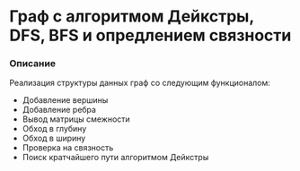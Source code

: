 # Граф с алгоритмом Дейкстры, DFS, BFS и опредлением связности

### Описание

Реализация структуры данных граф со следующим функционалом:

* Добавление вершины
* Добавление ребра
* Вывод матрицы смежности
* Обход в глубину
* Обход в ширину
* Проверка на связность
* Поиск кратчайшего пути алгоритмом Дейкстры